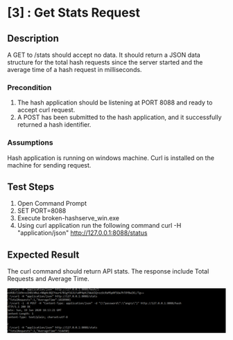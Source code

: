 # [3] : Get Stats Request

## Description

A ​GET​ to ​/stats​ should accept no data.  It should return a JSON data structure for the total hash requests since the server started and the average time of a hash request in milliseconds.

### Precondition

1. The hash application should be listening at PORT 8088 and ready to accept curl request.
2. A POST has been submitted to the hash application, and it successfully returned a hash identifier. 

### Assumptions

Hash application is running on windows machine.
Curl is installed on the machine for sending request.

## Test Steps

1. Open Command Prompt
2. SET PORT=8088
3. Execute broken-hashserve_win.exe
4. Using curl application run the following command
curl -H "application/json" http://127.0.0.1:8088/status


## Expected Result

The curl command should return API stats.  The response include Total Requests and Average Time.

![Get Request](incorrect-avg-time2.PNG)



